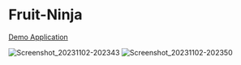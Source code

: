 # Fruit-Ninja

<a href="https://drive.google.com/file/d/1NVvPuAhzGRRp5c39vbyCRxan3tqPPcH2/view?usp=sharing">Demo Application</a>

![Screenshot_20231102-202343](https://github.com/thangpq46/Fruit-Ninja/assets/38754038/fda30d8e-f0b5-4afb-b61c-b85b6afc3ae4)
![Screenshot_20231102-202350](https://github.com/thangpq46/Fruit-Ninja/assets/38754038/b7896bbb-b0ac-442c-98b7-fb267cc235c7)
